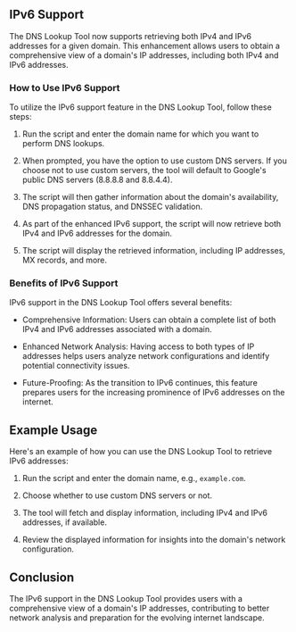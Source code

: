 ## IPv6 Support

The DNS Lookup Tool now supports retrieving both IPv4 and IPv6 addresses for a given domain. This enhancement allows users to obtain a comprehensive view of a domain's IP addresses, including both IPv4 and IPv6 addresses.

### How to Use IPv6 Support

To utilize the IPv6 support feature in the DNS Lookup Tool, follow these steps:

1. Run the script and enter the domain name for which you want to perform DNS lookups.

2. When prompted, you have the option to use custom DNS servers. If you choose not to use custom servers, the tool will default to Google's public DNS servers (8.8.8.8 and 8.8.4.4).

3. The script will then gather information about the domain's availability, DNS propagation status, and DNSSEC validation.

4. As part of the enhanced IPv6 support, the script will now retrieve both IPv4 and IPv6 addresses for the domain.

5. The script will display the retrieved information, including IP addresses, MX records, and more.

### Benefits of IPv6 Support

IPv6 support in the DNS Lookup Tool offers several benefits:

- Comprehensive Information: Users can obtain a complete list of both IPv4 and IPv6 addresses associated with a domain.

- Enhanced Network Analysis: Having access to both types of IP addresses helps users analyze network configurations and identify potential connectivity issues.

- Future-Proofing: As the transition to IPv6 continues, this feature prepares users for the increasing prominence of IPv6 addresses on the internet.

## Example Usage

Here's an example of how you can use the DNS Lookup Tool to retrieve IPv6 addresses:

1. Run the script and enter the domain name, e.g., `example.com`.

2. Choose whether to use custom DNS servers or not.

3. The tool will fetch and display information, including IPv4 and IPv6 addresses, if available.

4. Review the displayed information for insights into the domain's network configuration.

## Conclusion

The IPv6 support in the DNS Lookup Tool provides users with a comprehensive view of a domain's IP addresses, contributing to better network analysis and preparation for the evolving internet landscape.
